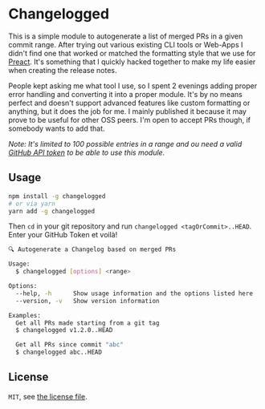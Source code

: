# Changelogged

This is a simple module to autogenerate a list of merged PRs in a given commit range. After trying out various existing CLI tools or Web-Apps I didn't find one that worked or matched the formatting style that we use for [Preact](https://github.com/developit/preact/). It's something that I quickly hacked together to make my life easier when creating the release notes.

People kept asking me what tool I use, so I spent 2 evenings adding proper error handling and converting it into a proper module. It's by no means perfect and doesn't support advanced features like custom formatting or anything, but it does the job for me. I mainly published it because it may prove to be useful for other OSS peers. I'm open to accept PRs though, if somebody wants to add that.

_Note: It's limited to 100 possible entries in a range and ou need a valid [GitHub API token](https://developer.github.com/v4/guides/forming-calls/#authenticating-with-graphql) to be able to use this module._

## Usage

```bash
npm install -g changelogged
# or via yarn
yarn add -g changelogged
```

Then `cd` in your git repository and run `changelogged <tagOrCommit>..HEAD`. Enter your GitHub Token et voilà!

```bash
🔍 Autogenerate a Changelog based on merged PRs

Usage:
  $ changelogged [options] <range>

Options:
  --help, -h      Show usage information and the options listed here
  --version, -v   Show version information

Examples:
  Get all PRs made starting from a git tag
  $ changelogged v1.2.0..HEAD

  Get all PRs since commit "abc"
  $ changelogged abc..HEAD
```

## License

`MIT`, see [the license file](./LICENSE.md).